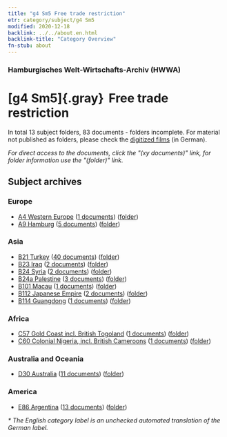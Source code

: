 ```yaml
---
title: "g4 Sm5 Free trade restriction"
etr: category/subject/g4 Sm5
modified: 2020-12-18
backlink: ../../about.en.html
backlink-title: "Category Overview"
fn-stub: about
---
```


### Hamburgisches Welt-Wirtschafts-Archiv (HWWA)
# [g4 Sm5]{.gray}&#8201; Free trade restriction&#160; 





In total 13 subject folders, 83 documents - folders incomplete.
For material not published as folders, please check the [digitized films](/film/h1_sh) (in German).

_For direct access to the documents, click the "(xy documents)" link, for folder information use the "(folder)" link._

## Subject archives



### Europe

- [A4 Western Europe](../../../geo/about.en.html#A4) (<a href="https://dfg-viewer.de/show/?tx_dlf[id]=https://pm20.zbw.eu/mets/sh/1408xx/140897/1444xx/144486/public.mets.en.xml" target="_blank">1 documents</a>) ([folder](http://purl.org/pressemappe20/folder/sh/140897,144486))
- [A9 Hamburg](../../../geo/about.en.html#A9) (<a href="https://dfg-viewer.de/show/?tx_dlf[id]=https://pm20.zbw.eu/mets/sh/1409xx/140905/1444xx/144486/public.mets.en.xml" target="_blank">5 documents</a>) ([folder](http://purl.org/pressemappe20/folder/sh/140905,144486))

### Asia

- [B21 Turkey](../../../geo/about.en.html#B21) (<a href="https://dfg-viewer.de/show/?tx_dlf[id]=https://pm20.zbw.eu/mets/sh/1411xx/141111/1444xx/144486/public.mets.en.xml" target="_blank">40 documents</a>) ([folder](http://purl.org/pressemappe20/folder/sh/141111,144486))
- [B23 Iraq](../../../geo/about.en.html#B23) (<a href="https://dfg-viewer.de/show/?tx_dlf[id]=https://pm20.zbw.eu/mets/sh/1411xx/141113/1444xx/144486/public.mets.en.xml" target="_blank">2 documents</a>) ([folder](http://purl.org/pressemappe20/folder/sh/141113,144486))
- [B24 Syria](../../../geo/about.en.html#B24) (<a href="https://dfg-viewer.de/show/?tx_dlf[id]=https://pm20.zbw.eu/mets/sh/1411xx/141114/1444xx/144486/public.mets.en.xml" target="_blank">2 documents</a>) ([folder](http://purl.org/pressemappe20/folder/sh/141114,144486))
- [B24a Palestine](../../../geo/about.en.html#B24a) (<a href="https://dfg-viewer.de/show/?tx_dlf[id]=https://pm20.zbw.eu/mets/sh/1411xx/141115/1444xx/144486/public.mets.en.xml" target="_blank">3 documents</a>) ([folder](http://purl.org/pressemappe20/folder/sh/141115,144486))
- [B101 Macau](../../../geo/about.en.html#B101) (<a href="https://dfg-viewer.de/show/?tx_dlf[id]=https://pm20.zbw.eu/mets/sh/1412xx/141267/1444xx/144486/public.mets.en.xml" target="_blank">1 documents</a>) ([folder](http://purl.org/pressemappe20/folder/sh/141267,144486))
- [B112 Japanese Empire](../../../geo/about.en.html#B112) (<a href="https://dfg-viewer.de/show/?tx_dlf[id]=https://pm20.zbw.eu/mets/sh/1412xx/141273/1444xx/144486/public.mets.en.xml" target="_blank">2 documents</a>) ([folder](http://purl.org/pressemappe20/folder/sh/141273,144486))
- [B114 Guangdong](../../../geo/about.en.html#B114) (<a href="https://dfg-viewer.de/show/?tx_dlf[id]=https://pm20.zbw.eu/mets/sh/1412xx/141275/1444xx/144486/public.mets.en.xml" target="_blank">1 documents</a>) ([folder](http://purl.org/pressemappe20/folder/sh/141275,144486))

### Africa

- [C57 Gold Coast incl. British Togoland](../../../geo/about.en.html#C57) (<a href="https://dfg-viewer.de/show/?tx_dlf[id]=https://pm20.zbw.eu/mets/sh/1414xx/141406/1444xx/144486/public.mets.en.xml" target="_blank">1 documents</a>) ([folder](http://purl.org/pressemappe20/folder/sh/141406,144486))
- [C60 Colonial Nigeria, incl. British Cameroons](../../../geo/about.en.html#C60) (<a href="https://dfg-viewer.de/show/?tx_dlf[id]=https://pm20.zbw.eu/mets/sh/1414xx/141409/1444xx/144486/public.mets.en.xml" target="_blank">1 documents</a>) ([folder](http://purl.org/pressemappe20/folder/sh/141409,144486))

### Australia and Oceania

- [D30 Australia](../../../geo/about.en.html#D30) (<a href="https://dfg-viewer.de/show/?tx_dlf[id]=https://pm20.zbw.eu/mets/sh/1416xx/141621/1444xx/144486/public.mets.en.xml" target="_blank">11 documents</a>) ([folder](http://purl.org/pressemappe20/folder/sh/141621,144486))

### America

- [E86 Argentina](../../../geo/about.en.html#E86) (<a href="https://dfg-viewer.de/show/?tx_dlf[id]=https://pm20.zbw.eu/mets/sh/1416xx/141692/1444xx/144486/public.mets.en.xml" target="_blank">13 documents</a>) ([folder](http://purl.org/pressemappe20/folder/sh/141692,144486))


_* The English category label is an unchecked automated translation of the German label._

